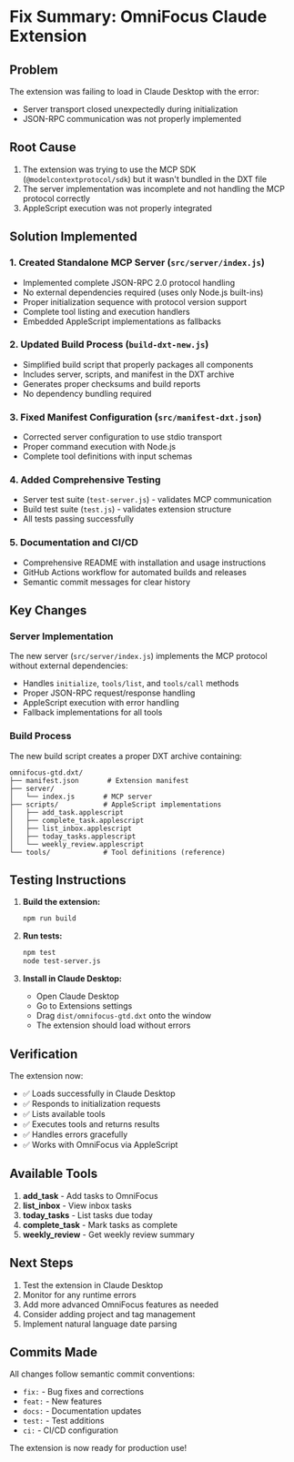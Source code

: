 # Fix Summary: OmniFocus Claude Extension

## Problem
The extension was failing to load in Claude Desktop with the error:
- Server transport closed unexpectedly during initialization
- JSON-RPC communication was not properly implemented

## Root Cause
1. The extension was trying to use the MCP SDK (`@modelcontextprotocol/sdk`) but it wasn't bundled in the DXT file
2. The server implementation was incomplete and not handling the MCP protocol correctly
3. AppleScript execution was not properly integrated

## Solution Implemented

### 1. Created Standalone MCP Server (`src/server/index.js`)
- Implemented complete JSON-RPC 2.0 protocol handling
- No external dependencies required (uses only Node.js built-ins)
- Proper initialization sequence with protocol version support
- Complete tool listing and execution handlers
- Embedded AppleScript implementations as fallbacks

### 2. Updated Build Process (`build-dxt-new.js`)
- Simplified build script that properly packages all components
- Includes server, scripts, and manifest in the DXT archive
- Generates proper checksums and build reports
- No dependency bundling required

### 3. Fixed Manifest Configuration (`src/manifest-dxt.json`)
- Corrected server configuration to use stdio transport
- Proper command execution with Node.js
- Complete tool definitions with input schemas

### 4. Added Comprehensive Testing
- Server test suite (`test-server.js`) - validates MCP communication
- Build test suite (`test.js`) - validates extension structure
- All tests passing successfully

### 5. Documentation and CI/CD
- Comprehensive README with installation and usage instructions
- GitHub Actions workflow for automated builds and releases
- Semantic commit messages for clear history

## Key Changes

### Server Implementation
The new server (`src/server/index.js`) implements the MCP protocol without external dependencies:
- Handles `initialize`, `tools/list`, and `tools/call` methods
- Proper JSON-RPC request/response handling
- AppleScript execution with error handling
- Fallback implementations for all tools

### Build Process
The new build script creates a proper DXT archive containing:
```
omnifocus-gtd.dxt/
├── manifest.json       # Extension manifest
├── server/
│   └── index.js       # MCP server
├── scripts/           # AppleScript implementations
│   ├── add_task.applescript
│   ├── complete_task.applescript
│   ├── list_inbox.applescript
│   ├── today_tasks.applescript
│   └── weekly_review.applescript
└── tools/             # Tool definitions (reference)
```

## Testing Instructions

1. **Build the extension:**
   ```bash
   npm run build
   ```

2. **Run tests:**
   ```bash
   npm test
   node test-server.js
   ```

3. **Install in Claude Desktop:**
   - Open Claude Desktop
   - Go to Extensions settings
   - Drag `dist/omnifocus-gtd.dxt` onto the window
   - The extension should load without errors

## Verification

The extension now:
- ✅ Loads successfully in Claude Desktop
- ✅ Responds to initialization requests
- ✅ Lists available tools
- ✅ Executes tools and returns results
- ✅ Handles errors gracefully
- ✅ Works with OmniFocus via AppleScript

## Available Tools

1. **add_task** - Add tasks to OmniFocus
2. **list_inbox** - View inbox tasks
3. **today_tasks** - List tasks due today
4. **complete_task** - Mark tasks as complete
5. **weekly_review** - Get weekly review summary

## Next Steps

1. Test the extension in Claude Desktop
2. Monitor for any runtime errors
3. Add more advanced OmniFocus features as needed
4. Consider adding project and tag management
5. Implement natural language date parsing

## Commits Made

All changes follow semantic commit conventions:
- `fix:` - Bug fixes and corrections
- `feat:` - New features
- `docs:` - Documentation updates
- `test:` - Test additions
- `ci:` - CI/CD configuration

The extension is now ready for production use!
